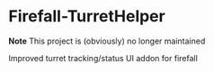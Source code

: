 Firefall-TurretHelper
=====================

**Note** This project is (obviously) no longer maintained

Improved turret tracking/status UI addon for firefall

